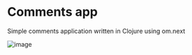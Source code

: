 # Comments app
Simple comments application written in Clojure using om.next

![image](http://s17.postimg.org/zerhelmov/Screen_Shot_2015_12_03_at_19_40_29.png)
